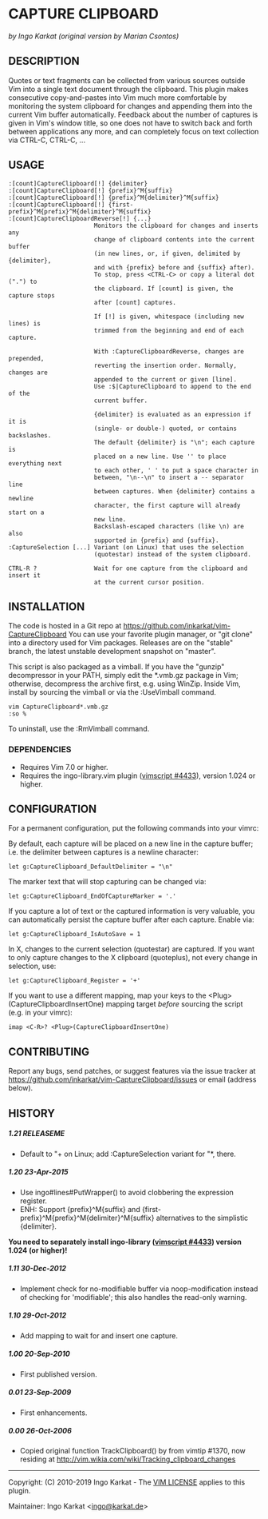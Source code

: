 CAPTURE CLIPBOARD
===============================================================================
_by Ingo Karkat_
_(original version by Marian Csontos)_

DESCRIPTION
------------------------------------------------------------------------------

Quotes or text fragments can be collected from various sources outside Vim
into a single text document through the clipboard. This plugin makes
consecutive copy-and-pastes into Vim much more comfortable by monitoring the
system clipboard for changes and appending them into the current Vim buffer
automatically. Feedback about the number of captures is given in Vim's window
title, so one does not have to switch back and forth between applications any
more, and can completely focus on text collection via CTRL-C, CTRL-C, ...

USAGE
------------------------------------------------------------------------------

    :[count]CaptureClipboard[!] {delimiter}
    :[count]CaptureClipboard[!] {prefix}^M{suffix}
    :[count]CaptureClipboard[!] {prefix}^M{delimiter}^M{suffix}
    :[count]CaptureClipboard[!] {first-prefix}^M{prefix}^M{delimiter}^M{suffix}
    :[count]CaptureClipboardReverse[!] {...}
                            Monitors the clipboard for changes and inserts any
                            change of clipboard contents into the current buffer
                            (in new lines, or, if given, delimited by {delimiter},
                            and with {prefix} before and {suffix} after).
                            To stop, press <CTRL-C> or copy a literal dot (".") to
                            the clipboard. If [count] is given, the capture stops
                            after [count] captures.

                            If [!] is given, whitespace (including new lines) is
                            trimmed from the beginning and end of each capture.

                            With :CaptureClipboardReverse, changes are prepended,
                            reverting the insertion order. Normally, changes are
                            appended to the current or given [line].
                            Use :$|CaptureClipboard to append to the end of the
                            current buffer.

                            {delimiter} is evaluated as an expression if it is
                            (single- or double-) quoted, or contains backslashes.
                            The default {delimiter} is "\n"; each capture is
                            placed on a new line. Use '' to place everything next
                            to each other, ' ' to put a space character in
                            between, "\n--\n" to insert a -- separator line
                            between captures. When {delimiter} contains a newline
                            character, the first capture will already start on a
                            new line.
                            Backslash-escaped characters (like \n) are also
                            supported in {prefix} and {suffix}.
    :CaptureSelection [...] Variant (on Linux) that uses the selection
                            (quotestar) instead of the system clipboard.

    CTRL-R ?                Wait for one capture from the clipboard and insert it
                            at the current cursor position.

INSTALLATION
------------------------------------------------------------------------------

The code is hosted in a Git repo at
    https://github.com/inkarkat/vim-CaptureClipboard
You can use your favorite plugin manager, or "git clone" into a directory used
for Vim packages. Releases are on the "stable" branch, the latest unstable
development snapshot on "master".

This script is also packaged as a vimball. If you have the "gunzip"
decompressor in your PATH, simply edit the \*.vmb.gz package in Vim; otherwise,
decompress the archive first, e.g. using WinZip. Inside Vim, install by
sourcing the vimball or via the :UseVimball command.

    vim CaptureClipboard*.vmb.gz
    :so %

To uninstall, use the :RmVimball command.

### DEPENDENCIES

- Requires Vim 7.0 or higher.
- Requires the ingo-library.vim plugin ([vimscript #4433](http://www.vim.org/scripts/script.php?script_id=4433)), version 1.024 or
  higher.

CONFIGURATION
------------------------------------------------------------------------------

For a permanent configuration, put the following commands into your vimrc:

By default, each capture will be placed on a new line in the capture buffer;
i.e. the delimiter between captures is a newline character:

    let g:CaptureClipboard_DefaultDelimiter = "\n"

The marker text that will stop capturing can be changed via:

    let g:CaptureClipboard_EndOfCaptureMarker = '.'

If you capture a lot of text or the captured information is very valuable, you
can automatically persist the capture buffer after each capture. Enable via:

    let g:CaptureClipboard_IsAutoSave = 1

In X, changes to the current selection (quotestar) are captured. If you want
to only capture changes to the X clipboard (quoteplus), not every change in
selection, use:

    let g:CaptureClipboard_Register = '+'

If you want to use a different mapping, map your keys to the
&lt;Plug&gt;(CaptureClipboardInsertOne) mapping target _before_ sourcing the script
(e.g. in your vimrc):

    imap <C-R>? <Plug>(CaptureClipboardInsertOne)

CONTRIBUTING
------------------------------------------------------------------------------

Report any bugs, send patches, or suggest features via the issue tracker at
https://github.com/inkarkat/vim-CaptureClipboard/issues or email (address
below).

HISTORY
------------------------------------------------------------------------------

##### 1.21    RELEASEME
- Default to "+ on Linux; add :CaptureSelection variant for "\*, there.

##### 1.20    23-Apr-2015
- Use ingo#lines#PutWrapper() to avoid clobbering the expression register.
- ENH: Support {prefix}^M{suffix} and
  {first-prefix}^M{prefix}^M{delimiter}^M{suffix} alternatives to the
  simplistic {delimiter}.

__You need to separately install ingo-library ([vimscript #4433](http://www.vim.org/scripts/script.php?script_id=4433)) version
  1.024 (or higher)!__

##### 1.11    30-Dec-2012
- Implement check for no-modifiable buffer via noop-modification instead of
checking for 'modifiable'; this also handles the read-only warning.

##### 1.10    29-Oct-2012
- Add mapping to wait for and insert one capture.

##### 1.00    20-Sep-2010
- First published version.

##### 0.01    23-Sep-2009
- First enhancements.

##### 0.00    26-Oct-2006
- Copied original function TrackClipboard() by from vimtip #1370, now residing
at http://vim.wikia.com/wiki/Tracking_clipboard_changes

------------------------------------------------------------------------------
Copyright: (C) 2010-2019 Ingo Karkat -
The [VIM LICENSE](http://vimdoc.sourceforge.net/htmldoc/uganda.html#license) applies to this plugin.

Maintainer:     Ingo Karkat &lt;ingo@karkat.de&gt;
